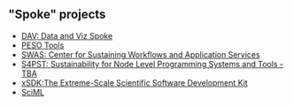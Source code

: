 ## "Spoke" projects

- [DAV: Data and Viz Spoke]()
- [PESO Tools]()
- [SWAS: Center for Sustaining Workflows and Application Services](https://swas.center/)
- [S4PST: Sustainability for Node Level Programming Systems and Tools - TBA]()
- [xSDK:The Extreme-Scale Scientific Software Development Kit](https://xsdk.info)
- [SciML]()
